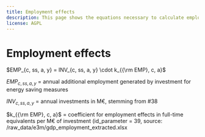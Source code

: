 ```yaml
---
title: Employment effects
description: This page shows the equations necessary to calculate employment effects.
license: AGPL
---
```


<!--
© 2024, 2025 Fraunhofer-Gesellschaft e.V., München

SPDX-License-Identifier: AGPL-3.0-or-later
-->

Employment effects
=

$EMP_{c, ss, a, y} = INV_{c, ss, a, y} \cdot k_{{\rm EMP}, c, a}$

$EMP_{c, ss, a, y}$ = annual additional employment generated by investment for energy saving measures

$INV_{c, ss, a, y}$ = annual investments in M€, stemming from #38 

$k_{{\rm EMP}, c, a}$ = coefficient for employment effects in full-time equivalents per M€ of investment (id_parameter = 39, source: /raw_data/e3m/gdp_employment_extracted.xlsx
